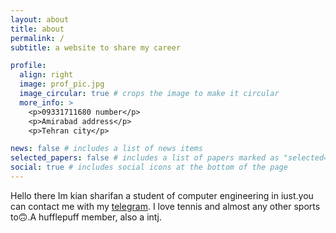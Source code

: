 ```yaml
---
layout: about
title: about
permalink: /
subtitle: a website to share my career

profile:
  align: right
  image: prof_pic.jpg
  image_circular: true # crops the image to make it circular
  more_info: >
    <p>09331711680 number</p>
    <p>Amirabad address</p>
    <p>Tehran city</p>

news: false # includes a list of news items
selected_papers: false # includes a list of papers marked as "selected={true}"
social: true # includes social icons at the bottom of the page
---
```


Hello there Im kian sharifan a student of computer engineering in iust.you can contact me with my [telegram](https://telegram.me/kian_sharifan).
I love tennis and almost any other sports to🙃.A hufflepuff member, also a intj.
